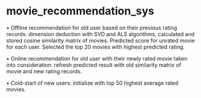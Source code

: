 # movie_recommendation_sys

• Offline recommendation for old user based on their previous rating records: dimension deduction with SVD and ALS algorithms, calculated and stored cosine similarity matrix of movies. Predicted score for unrated movie for each user. Selected the top 20 movies with highest predicted rating. 

• Online recommendation for old user with their newly rated movie taken into consideration: refresh predicted result with old similarity matrix of movie and new rating records.

• Cold-start of new users: initialize with top 50 highest average rated movies.
